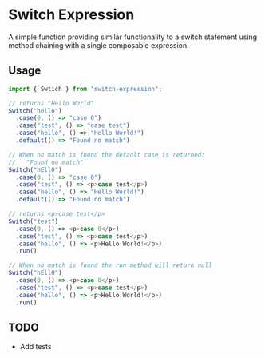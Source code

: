 # Switch Expression
A simple function providing similar functionality to a switch statement using method chaining with a single composable expression. 

## Usage
```typescript
import { Swtich } from "switch-expression";

// returns "Hello World"
Switch("hello")
  .case(0, () => "case 0")
  .case("test", () => "case test")
  .case("hello", () => "Hello World!")
  .default(() => "Found no match")

// When no match is found the default case is returned:
//   "Found no match"
Switch("hEll0")
  .case(0, () => "case 0")
  .case("test", () => <p>case test</p>)
  .case("hello", () => "Hello World!")
  .default(() => "Found no match")

// returns <p>case test</p>
Switch("test")
  .case(0, () => <p>case 0</p>)
  .case("test", () => <p>case test</p>)
  .case("hello", () => <p>Hello World!</p>)
  .run()

// When no match is found the run method will return null
Switch("hEll0")
  .case(0, () => <p>case 0</p>)
  .case("test", () => <p>case test</p>)
  .case("hello", () => <p>Hello World!</p>)
  .run()

```

## TODO
* Add tests
